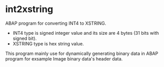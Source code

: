 # int2xstring
ABAP program for converting INT4 to XSTRING.
* INT4 type is signed integer value and its size are 4 bytes (31 bits with signed bit).
* XSTRING type is hex string value. 

This program mainly use for dynamically generating binary data in ABAP program for exsample Image binary data's header data.
